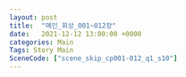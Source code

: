 ```yaml
---
layout: post
title:  "메인_회상_001~012장"
date:   2021-12-12 13:00:00 +0000
categories: Main
Tags: Story Main
SceneCode: ["scene_skip_cp001-012_q1_s10"]
---
```

